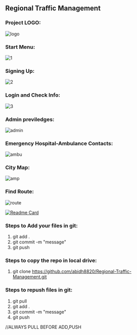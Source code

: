 ## Regional Traffic Management

### Project LOGO:
![logo](https://user-images.githubusercontent.com/83116065/139806830-870b3851-ba47-437a-8ac4-33db5c7f3297.JPG)



### Start Menu:
![1](https://user-images.githubusercontent.com/83116065/139806961-944ff535-7b3f-45e2-b631-1ba3df9ece54.JPG)



### Signing Up:
![2](https://user-images.githubusercontent.com/83116065/139807038-00dc2084-df74-4440-ab62-5e94b61573bb.JPG)



### Login and Check Info:
![3](https://user-images.githubusercontent.com/83116065/139807131-ae0d4d3c-aaa5-402a-9605-a54f419a9eab.JPG)



### Admin previledges:
![admin](https://user-images.githubusercontent.com/83116065/139807221-677c21e9-abe1-433d-921f-0955f4085daa.JPG)



### Emergency Hospital-Ambulance Contacts:
![ambu](https://user-images.githubusercontent.com/83116065/139807411-958da765-1ef3-4a81-8d16-e05778a4478f.JPG)



### City Map:
![amp](https://user-images.githubusercontent.com/83116065/139807494-0319c313-4e3e-47e9-acf8-82d56d34a30a.JPG)



### Find Route:
![route](https://user-images.githubusercontent.com/83116065/139807544-102facc3-07c4-4d65-aa51-42e3783ebeb9.JPG)


[![Readme Card](https://github-readme-stats.vercel.app/api/pin/?username=Sheikh-Tafsir&theme=radical&repo=Regional-Traffic-Management
)](https://github.com/anuraghazra/github-readme-stats)



### Steps to Add your files in git:
1. git add .
2. git commit -m "message"
3. git push


### Steps to copy the repo in local drive:
1. git clone https://github.com/abidh8820/Regional-Traffic-Management.git


### Steps to repush files in git:
1. git pull
2. git add .
3. git commit -m "message"
4. git push


//ALWAYS PULL BEFORE ADD,PUSH
